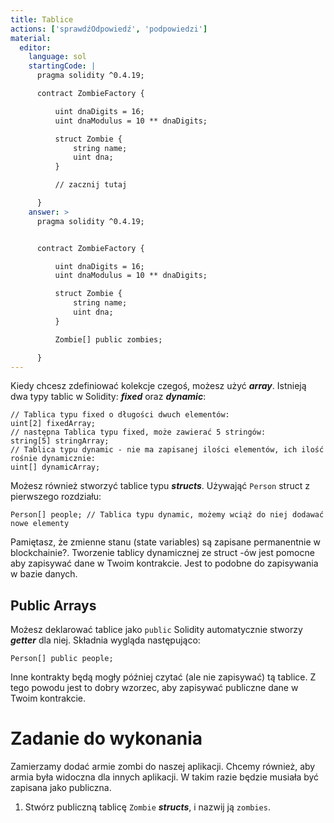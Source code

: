 ```yaml
---
title: Tablice
actions: ['sprawdźOdpowiedź', 'podpowiedzi']
material:
  editor:
    language: sol
    startingCode: |
      pragma solidity ^0.4.19;

      contract ZombieFactory {

          uint dnaDigits = 16;
          uint dnaModulus = 10 ** dnaDigits;

          struct Zombie {
              string name;
              uint dna;
          }

          // zacznij tutaj

      }
    answer: >
      pragma solidity ^0.4.19;


      contract ZombieFactory {

          uint dnaDigits = 16;
          uint dnaModulus = 10 ** dnaDigits;

          struct Zombie {
              string name;
              uint dna;
          }

          Zombie[] public zombies;

      }
---
```


Kiedy chcesz zdefiniować kolekcje czegoś, możesz użyć **_array_**. Istnieją dwa typy tablic w Solidity: **_fixed_** oraz **_dynamic_**:

```
// Tablica typu fixed o długości dwuch elementów:
uint[2] fixedArray;
// następna Tablica typu fixed, może zawierać 5 stringów:
string[5] stringArray;
// Tablica typu dynamic - nie ma zapisanej ilości elementów, ich ilość rośnie dynamicznie:
uint[] dynamicArray;
```

Możesz również stworzyć tablice typu **_structs_**. Używająć `Person` struct z pierwszego rozdziału:

```
Person[] people; // Tablica typu dynamic, możemy wciąż do niej dodawać nowe elementy
```

Pamiętasz, że zmienne stanu (state variables) są zapisane permanentnie w blockchainie?. Tworzenie tablicy dynamicznej ze struct -ów jest pomocne aby zapisywać dane w Twoim kontrakcie. Jest to podobne do zapisywania w bazie danych.


## Public Arrays

Możesz deklarować tablice jako `public` Solidity automatycznie stworzy **_getter_** dla niej. Składnia wygląda następująco:

```
Person[] public people;
```

Inne kontrakty będą mogły później czytać (ale nie zapisywać) tą tablice. Z tego powodu jest to dobry wzorzec, aby zapisywać publiczne dane w Twoim kontrakcie.


# Zadanie do wykonania

Zamierzamy dodać armie zombi do naszej aplikacji. Chcemy również, aby armia była widoczna dla innych aplikacji. W takim razie będzie musiała być zapisana jako publiczna.

1. Stwórz publiczną tablicę `Zombie` **_structs_**, i nazwij ją `zombies`.
